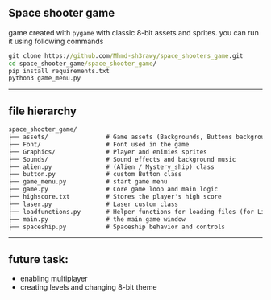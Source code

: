 ## Space shooter game

game created with `pygame` with classic 8-bit assets and sprites. you can run it using following commands

```cmd
git clone https://github.com/Mhmd-sh3rawy/space_shooters_game.git
cd space_shooter_game/space_shooter_game/
pip install requirements.txt
python3 game_menu.py
```

---
## file hierarchy 


```md
space_shooter_game/
├── assets/                # Game assets (Backgrounds, Buttons background, etc.)
├── Font/                  # Font used in the game
├── Graphics/              # Player and enimies sprites
├── Sounds/                # Sound effects and background music
├── alien.py               # (Alien / Mystery_ship) class
├── button.py              # custom Button class
├── game_menu.py           # start game menu
├── game.py                # Core game loop and main logic
├── highscore.txt          # Stores the player's high score
├── laser.py               # Laser custom class 
├── loadfunctions.py       # Helper functions for loading files (for Linux users)
├── main.py                # the main game window
├── spaceship.py           # Spaceship behavior and controls
```

--- 

## future task: 

- enabling multiplayer
- creating levels and changing 8-bit theme
